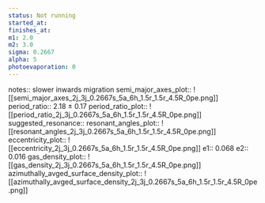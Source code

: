```yaml
---
status: Not running
started_at:
finishes_at:
m1: 2.0
m2: 3.0
sigma: 0.2667
alpha: 5
photoevaporation: 0
---
```


notes:: slower inwards migration
semi_major_axes_plot:: ![[semi_major_axes_2j_3j_0.2667s_5a_6h_1.5r_1.5r_4.5R_0pe.png]]
period_ratio:: 2.18 ± 0.17
period_ratio_plot:: ![[period_ratio_2j_3j_0.2667s_5a_6h_1.5r_1.5r_4.5R_0pe.png]]
suggested_resonance:: 
resonant_angles_plot:: ![[resonant_angles_2j_3j_0.2667s_5a_6h_1.5r_1.5r_4.5R_0pe.png]]
eccentricity_plot:: ![[eccentricity_2j_3j_0.2667s_5a_6h_1.5r_1.5r_4.5R_0pe.png]]
e1:: 0.068
e2:: 0.016
gas_density_plot:: ![[gas_density_2j_3j_0.2667s_5a_6h_1.5r_1.5r_4.5R_0pe.png]]
azimuthally_avged_surface_density_plot:: ![[azimuthally_avged_surface_density_2j_3j_0.2667s_5a_6h_1.5r_1.5r_4.5R_0pe.png]]
